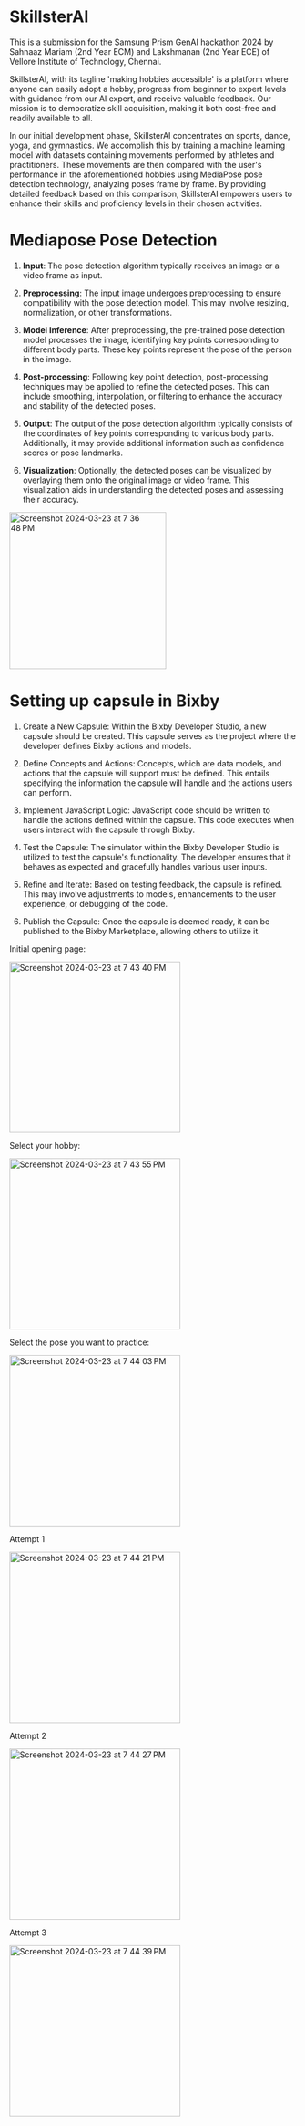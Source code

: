 # SkillsterAI 

This is a submission for the Samsung Prism GenAI hackathon 2024 by Sahnaaz Mariam (2nd Year ECM) and Lakshmanan (2nd Year ECE) of Vellore Institute of Technology, Chennai. 

SkillsterAI, with its tagline 'making hobbies accessible' is a platform where anyone can easily adopt a hobby, progress from beginner to expert levels with guidance from our AI expert, and receive valuable feedback. Our mission is to democratize skill acquisition, making it both cost-free and readily available to all.
 
In our initial development phase, SkillsterAI concentrates on sports, dance, yoga, and gymnastics. We accomplish this by training a machine learning model with datasets containing movements performed by athletes and practitioners. These movements are then compared with the user's performance in the aforementioned hobbies using MediaPose pose detection technology, analyzing poses frame by frame. By providing detailed feedback based on this comparison, SkillsterAI empowers users to enhance their skills and proficiency levels in their chosen activities. 


# Mediapose Pose Detection

1. **Input**: The pose detection algorithm typically receives an image or a video frame as input.

2. **Preprocessing**: The input image undergoes preprocessing to ensure compatibility with the pose detection model. This may involve resizing, normalization, or other transformations.

3. **Model Inference**: After preprocessing, the pre-trained pose detection model processes the image, identifying key points corresponding to different body parts. These key points represent the pose of the person in the image.

4. **Post-processing**: Following key point detection, post-processing techniques may be applied to refine the detected poses. This can include smoothing, interpolation, or filtering to enhance the accuracy and stability of the detected poses.

5. **Output**: The output of the pose detection algorithm typically consists of the coordinates of key points corresponding to various body parts. Additionally, it may provide additional information such as confidence scores or pose landmarks.

6. **Visualization**: Optionally, the detected poses can be visualized by overlaying them onto the original image or video frame. This visualization aids in understanding the detected poses and assessing their accuracy.

   
<img width="275" alt="Screenshot 2024-03-23 at 7 36 48 PM" src="https://github.com/Sahnaaz/SkillsterAI/assets/152959675/81eb8070-49cd-4d1d-a48a-708c94bf6f6e">

# Setting up capsule in Bixby

1. Create a New Capsule: Within the Bixby Developer Studio, a new capsule should be created. This capsule serves as the project where the developer defines Bixby actions and models.

2. Define Concepts and Actions: Concepts, which are data models, and actions that the capsule will support must be defined. This entails specifying the information the capsule will handle and the actions users can perform.

3. Implement JavaScript Logic: JavaScript code should be written to handle the actions defined within the capsule. This code executes when users interact with the capsule through Bixby.

4. Test the Capsule: The simulator within the Bixby Developer Studio is utilized to test the capsule's functionality. The developer ensures that it behaves as expected and gracefully handles various user inputs.

5. Refine and Iterate: Based on testing feedback, the capsule is refined. This may involve adjustments to models, enhancements to the user experience, or debugging of the code.

6. Publish the Capsule: Once the capsule is deemed ready, it can be published to the Bixby Marketplace, allowing others to utilize it.

Initial opening page:

   <img width="300" alt="Screenshot 2024-03-23 at 7 43 40 PM" src="https://github.com/Sahnaaz/SkillsterAI/assets/152959675/9cd86c95-73a5-4d7e-97de-192d86ce6dfa">

Select your hobby:

   <img width="300" alt="Screenshot 2024-03-23 at 7 43 55 PM" src="https://github.com/Sahnaaz/SkillsterAI/assets/152959675/3fd0834f-a6fa-4f27-8826-0eea6b132ba3">
   

 Select the pose you want to practice:
 
   <img width="300" alt="Screenshot 2024-03-23 at 7 44 03 PM" src="https://github.com/Sahnaaz/SkillsterAI/assets/152959675/253ba2a5-9952-49c4-b172-b313c1f64862">

   Attempt 1
   
<img width="300" alt="Screenshot 2024-03-23 at 7 44 21 PM" src="https://github.com/Sahnaaz/SkillsterAI/assets/152959675/ff10d323-c30c-40bd-b281-f943eb17c6e2">

Attempt 2


<img width="300" alt="Screenshot 2024-03-23 at 7 44 27 PM" src="https://github.com/Sahnaaz/SkillsterAI/assets/152959675/7fea99b8-ec74-4330-b144-2d63d2cc3779">

Attempt 3

<img width="300" alt="Screenshot 2024-03-23 at 7 44 39 PM" src="https://github.com/Sahnaaz/SkillsterAI/assets/152959675/f935350e-2a8a-4ecb-8fe3-d404dbdbef01">




